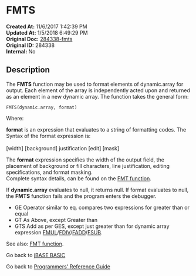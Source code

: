 # FMTS

**Created At:** 11/6/2017 1:42:39 PM  
**Updated At:** 1/5/2018 6:49:29 PM  
**Original Doc:** [284338-fmts](https://docs.jbase.com/36868-jbase-basic/284338-fmts)  
**Original ID:** 284338  
**Internal:** No  

## Description

The **FMTS** function may be used to format elements of dynamic.array for output. Each element of the array is independently acted upon and returned as an element in a new dynamic array. The function takes the general form:

```
FMTS(dynamic.array, format)
```

Where:

**format** is an expression that evaluates to a string of formatting codes. The Syntax of the format expression is:<br><br>
[width] [background] justification [edit] [mask]

The **format** expression specifies the width of the output field, the placement of background or fill characters, line justification, editing specifications, and format masking.  
Complete syntax details, can be found on the [FMT function](./../fmt).

If **dynamic.array** evaluates to null, it returns null. If format evaluates to null, the **FMTS** function fails and the program enters the debugger.

- GE Operator similar to eq. compares two expressions for greater than or equal
- GT As Above, except Greater than
- GTS Add as per GES, except just greater than for dynamic array expression [FMUL](./../fmul)/[FDIV](./../fdiv)/[FADD](./../fadd)/[FSUB](./../fsub).

See also: [FMT function](./../fmt).

Go back to [jBASE BASIC](./../README.md)

Go back to [Programmers' Reference Guide](./../../reference-guides/jbc/README.md)
